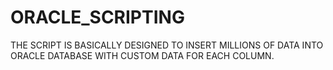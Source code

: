 # ORACLE_SCRIPTING
THE SCRIPT IS BASICALLY DESIGNED TO INSERT MILLIONS OF DATA INTO ORACLE DATABASE WITH CUSTOM DATA FOR EACH COLUMN.
